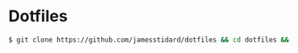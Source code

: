 # Dotfiles

```sh
$ git clone https://github.com/jamesstidard/dotfiles && cd dotfiles && ./install
```
